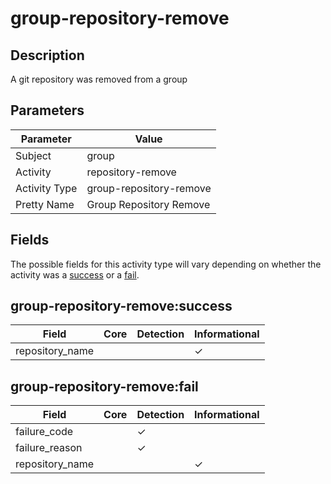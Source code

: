group-repository-remove
=======================

Description
-----------
A git repository was removed from a group

Parameters
----------
| Parameter     | Value                   |
| ------------- | ----------------------- |
| Subject       | group                   |
| Activity      | repository-remove       |
| Activity Type | group-repository-remove |
| Pretty Name   | Group Repository Remove |


Fields
------

The possible fields for this activity type will vary depending on whether the activity was a [success](#group-repository-removesuccess) or a [fail](#group-repository-removefail).


group-repository-remove:success
-------------------------------

| Field           | Core | Detection | Informational |
| --------------- | ---- | --------- | ------------- |
| repository_name |      |           | &#10003;      |

group-repository-remove:fail
----------------------------

| Field           | Core | Detection | Informational |
| --------------- | ---- | --------- | ------------- |
| failure_code    |      | &#10003;  |               |
| failure_reason  |      | &#10003;  |               |
| repository_name |      |           | &#10003;      |